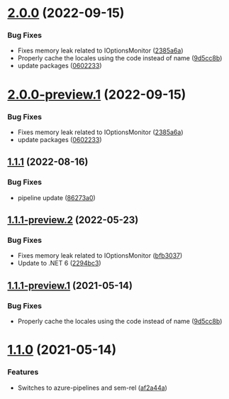# [2.0.0](https://github.com/Elders/Localizations.PhraseApp/compare/v1.1.1...v2.0.0) (2022-09-15)


### Bug Fixes

* Fixes memory leak related to IOptionsMonitor ([2385a6a](https://github.com/Elders/Localizations.PhraseApp/commit/2385a6a4fa5aba65eb4d5cf6dc472f08b02fa87d))
* Properly cache the locales using the code instead of name ([9d5cc8b](https://github.com/Elders/Localizations.PhraseApp/commit/9d5cc8b67ebf450e2a7ff129bd43442c3e0608ec))
* update packages ([0602233](https://github.com/Elders/Localizations.PhraseApp/commit/060223327e2069841368ca6e669cbff6c6a71f3e))

# [2.0.0-preview.1](https://github.com/Elders/Localizations.PhraseApp/compare/v1.1.1-preview.1...v2.0.0-preview.1) (2022-09-15)


### Bug Fixes

* Fixes memory leak related to IOptionsMonitor ([2385a6a](https://github.com/Elders/Localizations.PhraseApp/commit/2385a6a4fa5aba65eb4d5cf6dc472f08b02fa87d))
* update packages ([0602233](https://github.com/Elders/Localizations.PhraseApp/commit/060223327e2069841368ca6e669cbff6c6a71f3e))

## [1.1.1](https://github.com/Elders/Localizations.PhraseApp/compare/v1.1.0...v1.1.1) (2022-08-16)


### Bug Fixes

* pipeline update ([86273a0](https://github.com/Elders/Localizations.PhraseApp/commit/86273a060da0c9befa15afa41af71e23b21d4d38))

## [1.1.1-preview.2](https://github.com/Elders/Localizations.PhraseApp/compare/v1.1.1-preview.1...v1.1.1-preview.2) (2022-05-23)


### Bug Fixes

* Fixes memory leak related to IOptionsMonitor ([bfb3037](https://github.com/Elders/Localizations.PhraseApp/commit/bfb303781d007ff22db7b92834b0dd28267cc3b1))
* Update to .NET 6 ([2294bc3](https://github.com/Elders/Localizations.PhraseApp/commit/2294bc35bb5dda4e09048d41d931042d2580f1e0))

## [1.1.1-preview.1](https://github.com/Elders/Localizations.PhraseApp/compare/v1.1.0...v1.1.1-preview.1) (2021-05-14)


### Bug Fixes

* Properly cache the locales using the code instead of name ([9d5cc8b](https://github.com/Elders/Localizations.PhraseApp/commit/9d5cc8b67ebf450e2a7ff129bd43442c3e0608ec))

# [1.1.0](https://github.com/Elders/Localizations.PhraseApp/compare/v1.0.0...v1.1.0) (2021-05-14)


### Features

* Switches to azure-pipelines and sem-rel ([af2a44a](https://github.com/Elders/Localizations.PhraseApp/commit/af2a44a5ff2397c1934685cd0f8554504e7fb455))
